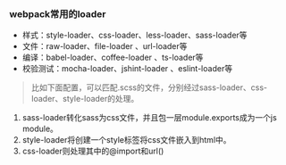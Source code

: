 ### webpack常用的loader
* 样式：style-loader、css-loader、less-loader、sass-loader等
* 文件：raw-loader、file-loader 、url-loader等
* 编译：babel-loader、coffee-loader 、ts-loader等
* 校验测试：mocha-loader、jshint-loader 、eslint-loader等

> 比如下面配置，可以匹配.scss的文件，分别经过sass-loader、css-loader、style-loader的处理。
1. sass-loader转化sass为css文件，并且包一层module.exports成为一个js module。
2. style-loader将创建一个style标签将css文件嵌入到html中。
3. css-loader则处理其中的@import和url()
